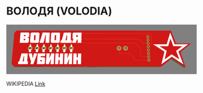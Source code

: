 # ВОЛОДЯ (VOLODIA)
<img src="IMAGES/3D.png" alt='VOLODIA' width='700' />

WIKIPEDIA [Link](https://en.wikipedia.org/wiki/Volodia_Dubinin)

